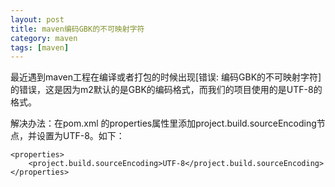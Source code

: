 ```yaml
---
layout: post
title: maven编码GBK的不可映射字符
category: maven
tags: [maven]
---
```



最近遇到maven工程在编译或者打包的时候出现[错误: 编码GBK的不可映射字符]的错误，这是因为m2默认的是GBK的编码格式，而我们的项目使用的是UTF-8的格式。


解决办法：在pom.xml 的properties属性里添加project.build.sourceEncoding节点，并设置为UTF-8。如下：

	<properties>
		<project.build.sourceEncoding>UTF-8</project.build.sourceEncoding>  
	</properties>
